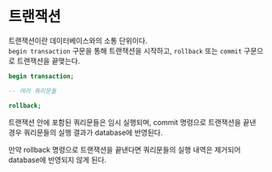 # 트랜잭션

트랜잭션이란 데이터베이스와의 소통 단위이다.  
`begin transaction` 구문을 통해 트랜잭션을 시작하고, `rollback` 또는 `commit` 구문으로 트랜잭션을 끝맺는다.

```sql
begin transaction;

-- 여러 쿼리문들

rollback;
```

트랜잭션 안에 포함된 쿼리문들은 임시 실행되며, commit 명령으로 트랜잭션을 끝낸 경우 쿼리문들의 실행 결과가 database에 반영된다.

만약 rollback 명령으로 트랜잭션을 끝낸다면 쿼리문들의 실행 내역은 제거되어 database에 반영되지 않게 된다.
